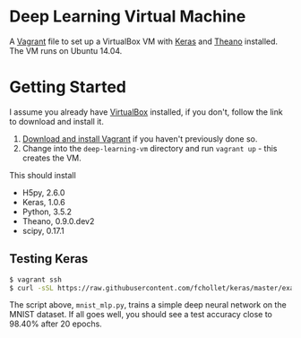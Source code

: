 Deep Learning Virtual Machine
================================
A [Vagrant](https://www.vagrantup.com/) file to set up a VirtualBox VM with [Keras](https://keras.io/) and [Theano](http://deeplearning.net/software/theano/) installed.
The VM runs on Ubuntu 14.04.

# Getting Started

I assume you already have [VirtualBox](https://www.virtualbox.org/wiki/Downloads) installed, 
if you don't, follow the link to download and install it.

1. [Download and install Vagrant](http://www.vagrantup.com/downloads.html) if you haven't previously done so.
2. Change into the `deep-learning-vm` directory and run `vagrant up` - this creates the VM.

This should install 
- H5py, 2.6.0
- Keras, 1.0.6
- Python, 3.5.2
- Theano, 0.9.0.dev2
- scipy, 0.17.1

## Testing Keras
```bash
$ vagrant ssh
$ curl -sSL https://raw.githubusercontent.com/fchollet/keras/master/examples/mnist_mlp.py | python
```
The script above, `mnist_mlp.py`, trains a simple deep neural network on the MNIST dataset. 
If all goes well, you should see a test accuracy close to 98.40% after 20 epochs.

